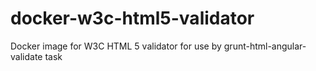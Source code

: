 # docker-w3c-html5-validator
Docker image for W3C HTML 5 validator for use by grunt-html-angular-validate task
